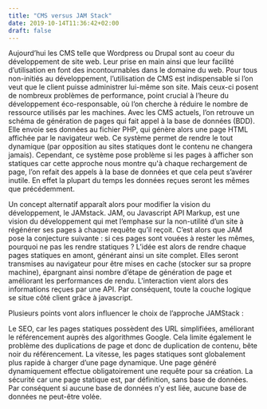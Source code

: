 ```yaml
---
title: "CMS versus JAM Stack"
date: 2019-10-14T11:36:42+02:00
draft: false
---
```

Aujourd’hui les CMS telle que Wordpress ou Drupal sont au coeur du développement de site web. Leur prise en main ainsi que leur facilité d’utilisation en font des incontournables dans le domaine du web. Pour tous non-initiés au développement, l’utilisation de CMS est indispensable si l’on veut que le client puisse administrer lui-même son site. Mais ceux-ci posent de nombreux problèmes de performance, point crucial à l’heure du développement éco-responsable, où l’on cherche à réduire le nombre de ressource utilisés par les machines.
Avec les CMS actuels, l’on retrouve un schéma de génération de pages qui fait appel à la base de données (BDD). Elle envoie ses données au fichier PHP, qui génère alors une page HTML affichée par le navigateur web. Ce système permet de rendre le tout dynamique (par opposition au sites statiques dont le contenu ne changera jamais). 
Cependant, ce système pose problème si les pages à afficher son statiques car cette approche nous montre qu'à chaque rechargement de page, l’on refait des appels à la base de données et que cela peut s’avérer inutile. En effet la plupart du temps les données reçues seront les mêmes que précédemment. 


Un concept alternatif apparaît alors pour modifier la vision du développement, le JAMstack. JAM, ou Javascript API Markup, est une vision du développement qui met l’emphase sur la non-utilité d’un site à régénérer ses pages à chaque requête qu’il reçoit. C’est alors que JAM pose la conjecture suivante : si ces pages sont vouées à rester les mêmes, pourquoi ne pas les rendre statiques ? L’idée est alors de rendre chaque pages statiques en amont, générant ainsi un site complet. Elles seront transmises au navigateur pour être mises en cache (stocker sur sa propre machine), épargnant ainsi nombre d’étape de génération de page et améliorant les performances de rendu. L'interaction vient alors des informations reçues par une API. Par conséquent, toute la couche logique se situe côté client grâce à javascript.

Plusieurs points vont alors influencer le choix de l’approche JAMStack :

Le SEO, car les pages statiques possèdent des URL simplifiées, améliorant le référencement auprès des algorithmes Google. Cela limite également le problème des duplications de page et donc de duplication de contenu, bête noir du référencement.
La vitesse, les pages statiques sont globalement plus rapide à charger d’une page dynamique. Une page généré dynamiquement effectue obligatoirement une requête pour sa création. 
La sécurité car une page statique est, par définition, sans base de données. Par conséquent si aucune base de données n’y est liée, aucune base de données ne peut-être volée.
